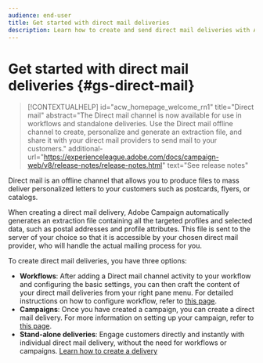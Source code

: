 ```yaml
---
audience: end-user
title: Get started with direct mail deliveries
description: Learn how to create and send direct mail deliveries with Adobe Campaign Web
---
```


# Get started with direct mail deliveries {#gs-direct-mail}

>[!CONTEXTUALHELP]
>id="acw_homepage_welcome_rn1"
>title="Direct mail"
>abstract="The Direct mail channel is now available for use in workflows and standalone deliveries. Use the Direct mail offline channel to create, personalize and generate an extraction file, and share it with your direct mail providers to send mail to your customers."
>additional-url="https://experienceleague.adobe.com/docs/campaign-web/v8/release-notes/release-notes.html" text="See release notes"


Direct mail is an offline channel that allows you to produce files to mass deliver personalized letters to your customers such as postcards, flyers, or catalogs.

When creating a direct mail delivery, Adobe Campaign automatically generates an extraction file containing all the targeted profiles and selected data, such as postal addresses and profile attributes. This file is sent to the server of your choice so that it is accessible by your chosen direct mail provider, who will handle the actual mailing process for you.

To create direct mail deliveries, you have three options:

* **Workflows**: After adding a Direct mail channel activity to your workflow and configuring the basic settings, you can then craft the content of your direct mail deliveries from your right pane menu. For detailed instructions on how to configure workflow, refer to [this page](../workflows/gs-workflow-creation.md).
* **Campaigns**: Once you have created a campaign, you can create a direct mail delivery. For more information on setting up your campaign, refer to [this page](../campaigns/gs-campaigns.md).
* **Stand-alone deliveries**: Engage customers directly and instantly with individual direct mail delivery, without the need for workflows or campaigns. [Learn how to create a delivery](../msg/gs-deliveries.md)

<!--
<table style="table-layout:fixed"><tr style="border: 0;">
<td>
<a href="create-push.md">
<img alt="Lead" src="assets/do-not-localize/push_create.jpeg">
</a>
<div><a href="create-push.md"><strong>Create a push delivery</strong>
</div>
<p>
</td>
<td>
<a href="content-push.md">
<img alt="Infrequent" src="assets/do-not-localize/push_design.jpeg">
</a>
<div>
<a href="content-push.md"><strong>Design a push delivery<strong></strong></a>
</div>
<p></td>
<td>
<a href="send-push.md">
<img alt="Validation" src="assets/do-not-localize/push_send.jpeg">
</a>
<div>
<a href="send-push.md"><strong>Send a push delivery</strong></a>
</div>
<p>
</td>
<td>
<a href="send-push.md">
<img alt="Validation" src="assets/do-not-localize/push_report.jpeg">
</a>
<div>
<a href="send-push.md"><strong>Push delivery report</strong></a>
</div>
<p>
</td>
</tr></table>
-->
